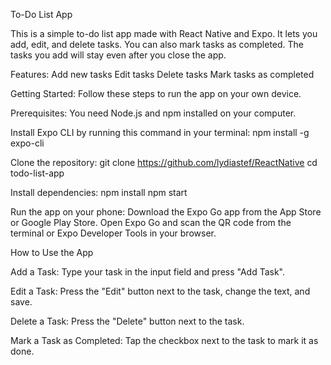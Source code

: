 To-Do List App

This is a simple to-do list app made with React Native and Expo. It lets you add, edit, and delete tasks. You can also mark tasks as completed. The tasks you add will stay even after you close the app.

Features:
Add new tasks
Edit tasks
Delete tasks
Mark tasks as completed

Getting Started:
Follow these steps to run the app on your own device.

Prerequisites:
You need Node.js and npm installed on your computer.

Install Expo CLI by running this command in your terminal:
npm install -g expo-cli

Clone the repository:
git clone https://github.com/lydiastef/ReactNative
cd todo-list-app

Install dependencies:
npm install
npm start

Run the app on your phone:
Download the Expo Go app from the App Store or Google Play Store.
Open Expo Go and scan the QR code from the terminal or Expo Developer Tools in your browser.

How to Use the App

Add a Task:
Type your task in the input field and press "Add Task".

Edit a Task:
Press the "Edit" button next to the task, change the text, and save.

Delete a Task:
Press the "Delete" button next to the task.

Mark a Task as Completed:
Tap the checkbox next to the task to mark it as done.

